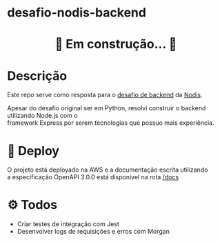 # desafio-nodis-backend

<h1 align="center"> 🚧  Em construção...  🚧</h1>

# Descrição

Este repo serve como resposta para o [desafio de backend](https://github.com/nodis-com-br/backend-test) da [Nodis](https://www.nodis.com.br/).

Apesar do desafio original ser em Python, resolvi construir o backend utilizando Node.js
com o \
framework Express por serem tecnologias que possuo mais experiência.

# 🚀 Deploy

O projeto está deployado na AWS e a documentação escrita utilizando\
a especificação OpenAPI 3.0.0 está disponível na rota [/docs](http://ec2-15-228-34-22.sa-east-1.compute.amazonaws.com:3001/docs)

# ⚙️ Todos

- Criar testes de integração com Jest
- Desenvolver logs de requisições e erros com Morgan
